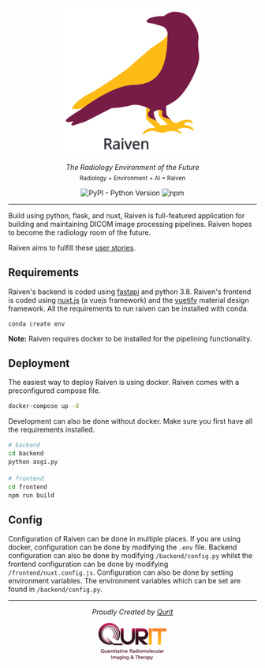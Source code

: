 <p align="center">
  <img src="frontend/static/raiven-logo-text.svg" alt="Raiven Logo" height="300" />
</p>
<p align="center">
  <em>The Radiology Environment of the Future</em></br>
  <sub>Radiology + Environment + AI = Raiven</sub>
</p>
<p align="center">
<!-- <img alt="Docker API Image CI" src="https://github.com/qurit/raiven/workflows/Docker%20API%20Image%20CI/badge.svg?branch=master" /> -->
<img alt="PyPI - Python Version" src="https://img.shields.io/pypi/pyversions/fastapi" />
<img alt="npm" src="https://img.shields.io/npm/v/npm" />

</p>

---
Build using python, flask, and nuxt, Raiven is full-featured application for building and maintaining DICOM image processing pipelines.  Raiven hopes to become the radiology room of the future.

Raiven aims to fulfill these [user stories](./stories.md).

## Requirements
Raiven's backend is coded using [fastapi](https://fastapi.tiangolo.com/) and python 3.8. Raiven's frontend is coded 
using [nuxt.js](https://nuxtjs.org) (a vuejs framework) and the [vuetify](https://vuetifyjs.com/) material design framework. 
All the requirements to run raiven can be installed with conda.

```
conda create env
```
**Note:** Raiven requires docker to be installed for the pipelining functionality.

## Deployment
The easiest way to deploy Raiven is using docker.  Raiven comes with a preconfigured compose file.
```bash
docker-compose up -d
```

Development can also be done without docker.  Make sure you first have all the requirements installed.
```bash
# backend
cd backend
python asgi.py

# frontend
cd frontend
npm run build
``` 


## Config
Configuration of Raiven can be done in multiple places. If you are using docker, configuration
can be done by modifying the `.env` file.  Backend configuration can also be done by modifying `/backend/config.py` whilst
the frontend configuration can be done by modifying `/frontend/nuxt.config.js`.  Configuration can also be done by 
setting environment variables.  The environment variables which can be set are found in `/backend/config.py`.

---
<p align="center">
  <em>Proudly Created by <a href="https://qurit.ca">Qurit</a></em>
</p>
<p align="center">
  <img src="frontend/static/qurit-logo-text.png" alt="Qurit Logo" height="75" />
</p>

  
